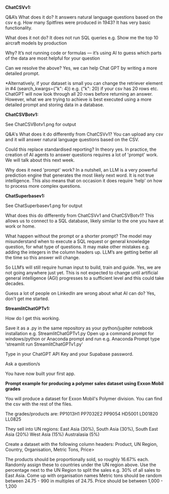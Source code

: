 **ChatCSVv1:**

Q&A’s
What does it do?
It answers natural language questions based on the csv e.g. How many Spitfires were produced in 1943?
It has very basic functionality.

What does it not do?
It does not run SQL queries e.g. Show me the top 10 aircraft models by production

Why?
It’s not running code or formulas — it’s using AI to guess which parts of the data are most helpful for your question

Can we resolve the above?
Yes, we can help Chat GPT by writing a more detailed prompt.

*Alternatively, if your dataset is small you can change the retriever element in #4 (search_kwargs={"k": 4}) e.g. {"k": 20} if your csv has 20 rows etc. 
ChatGPT will now look through all 20 rows before returning an answer. 
However, what we are trying to achieve is best executed using a more detailed prompt and storing data in a database.


**ChatCSVBotv1:**

See ChatCSVBotv1.png for output

Q&A's
What does it do differently from ChatCSVv1?
You can upload any csv and it will answer natural language questions based on the CSV.

Could this replace standardised reporting?
In theory yes. In practice, the creation of AI agents to answer questions requires a lot of 'prompt' work. We will talk about this next week.

Why does it need 'prompt' work?
In a nutshell, an LLM is a very powerful prediction engine that generates the most likely next word. It is not true intelligence.
This also means that on occasion it does require 'help' on how to process more complex questions.


**ChatSuperbasev1:**

See ChatSuperbasev1.png for output

What does this do differently from ChatCSVv1 and ChatCSVBotv1?
This allows us to connect to a SQL database, likely similar to the one you have at work or home.

What happen without the prompt or a shorter prompt?
The model may misunderstand when to execute a SQL request or general knowledge question, for what type of questions. It may make other mistakes e.g. adding the integers in the column headers up.
LLM’s are getting better all the time so this answer will change. 

So LLM’s will still require human input to build, train and guide.
Yes, we are not going anywhere just yet. This is not expected to change until artificial general intelligence (AGI) progresses to a sufficient level and this could take decades.

Guess a lot of people on LinkedIn are wrong about what AI can do?
Yes, don't get me started.


**StreamlitChatGPTv1:**

How do I get this working.

Save it as a .py in the same repository as your python/jupiter notebook installation e.g. StreamlitChatGPTv1.py
Open up a command prompt for windows/python or Anaconda prompt and run e.g. Anaconda Prompt
type 'streamlit run StreamlitChatGPTv1.py'

Type in your ChatGPT API Key and your Supabase password.

Ask a question/s

You have now built your first app.


**Prompt example for producing a polymer sales dataset using Exxon Mobil grades**

You will produce a dataset for Exxon Mobil's Polymer division. You can find the csv with the rest of the files.

The grades/products are:
PP1013H1
PP7032E2
PP9054
HD5001
LD01820
LL0825

They sell into UN regions:
East Asia (30%),
South Asia (30%),
South East Asia (20%)
West Asia (15%)
Australasia (5%)

Create a dataset with the following column headers:
Product, UN Region, Country, Organisation, Metric Tons, Price>

The products should be proportionally sold, so roughly 16.67% each. 
Randomly assign these to countries under the UN region above. Use the percentage next to the UN Region to split the sales e.g. 30% of all sales to East Asia.
Come up with organisation names
Metric tons should be random between 24.75 - 990 in multiples of 24.75.
Price should be between 1,000 - 1,200
